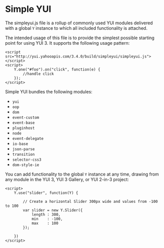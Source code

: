 Simple YUI
==========

The simpleyui.js file is a rollup of commonly used YUI modules delivered with a global `Y` instance to which all included functionality is attached.

The intended usage of this file is to provide the simplest possible starting point for using YUI 3. It supports the following usage pattern:

    <script src="http://yui.yahooapis.com/3.4.0/build/simpleyui/simpleyui.js"></script>
    <script>
        Y.one("#foo").on("click", function(e) {
            //handle click
        });
    </script>

Simple YUI bundles the following modules:

-   `yui`
-   `oop`
-   `dom`
-   `event-custom`
-   `event-base`
-   `pluginhost`
-   `node`
-   `event-delegate`
-   `io-base`
-   `json-parse`
-   `transition`
-   `selector-css3`
-   `dom-style-ie`

You can add functionality to the global `Y` instance at any time, drawing from any module in the YUI 3, YUI 3 Gallery, or YUI 2-in-3 project:

    <script>
        Y.use("slider", function(Y) {
            
            // Create a horizontal Slider 300px wide and values from -100 to 100
            var slider = new Y.Slider({
                length : 300,
                min    : -100,
                max    : 100
            });

        })
    </script>

